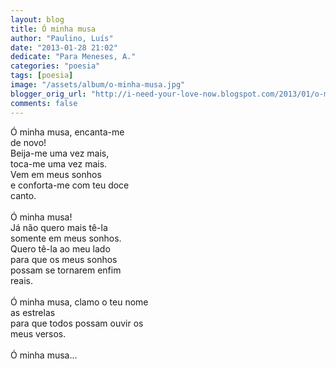 ```yaml
---
layout: blog
title: Ó minha musa
author: "Paulino, Luís"
date: "2013-01-28 21:02"
dedicate: "Para Meneses, A."
categories: "poesia"
tags: [poesia]
image: "/assets/album/o-minha-musa.jpg"
blogger_orig_url: "http://i-need-your-love-now.blogspot.com/2013/01/o-minha-musa.html"
comments: false
---
```


Ó minha musa, encanta-me\
de novo!\
Beija-me uma vez mais,\
toca-me uma vez mais.\
Vem em meus sonhos\
e conforta-me com teu doce\
canto.\
\
Ó minha musa!\
Já não quero mais tê-la\
somente em meus sonhos.\
Quero tê-la ao meu lado\
para que os meus sonhos\
possam se tornarem enfim\
reais.\
\
Ó minha musa, clamo o teu nome\
as estrelas\
para que todos possam ouvir os\
meus versos.\
\
Ó minha musa...
